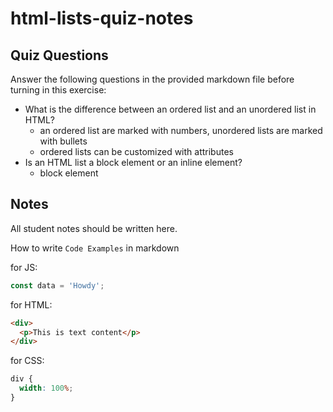 # html-lists-quiz-notes

## Quiz Questions

Answer the following questions in the provided markdown file before turning in this exercise:

- What is the difference between an ordered list and an unordered list in HTML?
  - an ordered list are marked with numbers, unordered lists are marked with bullets
  - ordered lists can be customized with attributes
- Is an HTML list a block element or an inline element?
  - block element

## Notes

All student notes should be written here.

How to write `Code Examples` in markdown

for JS:

```javascript
const data = 'Howdy';
```

for HTML:

```html
<div>
  <p>This is text content</p>
</div>
```

for CSS:

```css
div {
  width: 100%;
}
```
